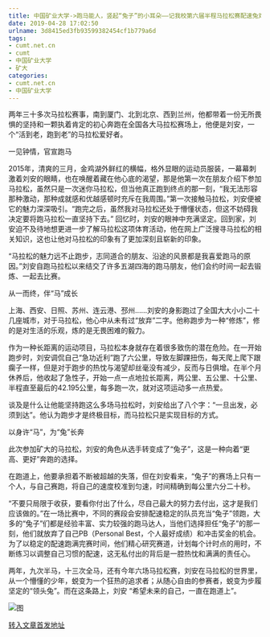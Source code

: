 ```yaml
---
title: 中国矿业大学->跑马能人，竖起“兔子”的小耳朵——记我校第六届半程马拉松赛配速兔刘安 | cumt.net.cn
date: 2019-04-28 17:02:50
urlname: 3d8415ed3fb93599382454cf1b779a6d
tags: 
- cumt.net.cn
- cumt
- 中国矿业大学
- 矿大
categories:
- cumt.net.cn
- 中国矿业大学
---
```


两年三十多次马拉松赛事，南到厦门、北到北京、西到兰州，他都带着一份无所畏惧的坚持和一颗执着肯定的初心奔跑在全国各大马拉松赛场上，他便是刘安，一个“活到老，跑到老”的马拉松爱好者。

一见钟情，官宣跑马

2015年，清爽的三月，金鸡湖外鲜红的横幅，格外显眼的运动员服装，一幕幕刺激着刘安的眼睛，也在唤醒着藏在他心底的渴望，那是他第一次在朋友介绍下参加马拉松，虽然只是一次迷你马拉松，但当他真正跑到终点的那一刻，“我无法形容那种激动，那种成就感和优越感顿时充斥在我周围。”第一次接触马拉松，刘安便被它的魅力深深吸引。“跑完之后，虽然我对马拉松还处于懵懂状态，但这不妨碍我决定要将跑马拉松一直坚持下去。” 回忆时，刘安的眼神中充满坚定。回到家，刘安迫不及待地想更进一步了解马拉松这项体育活动，他在网上广泛搜寻马拉松的相关知识，这也让他对马拉松的印象有了更加深刻且崭新的印象。

“马拉松的魅力远不止跑步，志同道合的朋友、沿途的风景都是我喜爱跑马的原因。”刘安自跑马拉松以来结交了许多五湖四海的跑马朋友，他们会约时间一起去锻炼、一起去比赛。       

从一而终，伴“马”成长

上海、西安、日照、苏州、连云港、邳州……刘安的身影跑过了全国大大小小二十几座城市，对于马拉松，他心中从未有过“放弃”二字。他称跑步为一种“修炼”，修的是对生活的乐观，炼的是无畏困难的毅力。

作为一种长距离的运动项目，马拉松本身就存在着很多致伤的潜在危险。在一开始跑步时，刘安调侃自己“急功近利”跑了六公里，导致左脚踝扭伤，每天爬上爬下跟瘸子一样，但是对于跑步的热忱与渴望却丝毫没有减少，反而与日俱增。在半个月休养后，他收起了急性子，开始一点一点地拉长距离，两公里、五公里、十公里、半程直至最后的42.195公里，每多跑一次，就对这项运动多一点热爱。

谈及是什么让他能坚持跑这么多场马拉松时，刘安给出了八个字：“一旦出发，必须到达”。他认为跑步才是终极目标，而马拉松只是实现目标的方式。       

以身许“马”，为“兔”长奔

此次参加矿大的马拉松，刘安的角色从选手转变成了“兔子”，这是一种向着“更高、更好”奔跑的选择。

在跑道上，他要承担着不断被超越的失落，但在刘安看来，“兔子”的赛场上只有一个人，与自己赛跑，将自己的速度校准到匀速，时间精确到每公里六分二十秒。

“不要只局限于收获，要看你付出了什么，尽自己最大的努力去付出，这才是我们应该做的。”在一场比赛中，不同的赛段会安排配速稳定的队员充当“兔子”领跑，大多的“兔子”们都是经验丰富、实力较强的跑马达人，当他们选择担任“兔子”的那一刻，他们就放弃了自己PB（Personal Best，个人最好成绩）和冲击奖金的机会。为了以稳定的配速跑满完赛时间，他们精心研究赛道，计划每个计时点的用时，不断练习以调整自己习惯的配速，这无私付出的背后是一腔热忱和满满的责任心。

两年，九次半马，十三次全马，还有今年六场马拉松赛，刘安在马拉松的世界里，从一个懵懂的少年，蜕变为一个狂热的追求者；从随心自由的参赛者，蜕变为步履坚定的“领头兔”。而在这条路上，刘安 “希望未来的自己，一直在跑道上”。

![图](http://xwzx.cumt.edu.cn/_upload/article/images/90/7d/fee053d24e1ab5818f69552fbc05/23bfaa2a-c7cf-4ac4-ab8c-1ca2f727a0c4.jpg)

[转入文章首发地址](http://xwzx.cumt.edu.cn/87/26/c521a493350/page.htm)